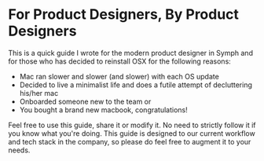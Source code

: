 # For Product Designers, By Product Designers

This is a quick guide I wrote for the modern product designer in Symph and for those who has decided to reinstall OSX for the following reasons:

* Mac ran slower and slower \(and slower\) with each OS update
* Decided to live a minimalist life and does a futile attempt of decluttering his/her mac
* Onboarded someone new to the team or
* You bought a brand new macbook, congratulations!

Feel free to use this guide, share it or modify it. No need to strictly follow it if you know what you're doing. This guide is designed to our current workflow and tech stack in the company, so please do feel free to augment it to your needs.

